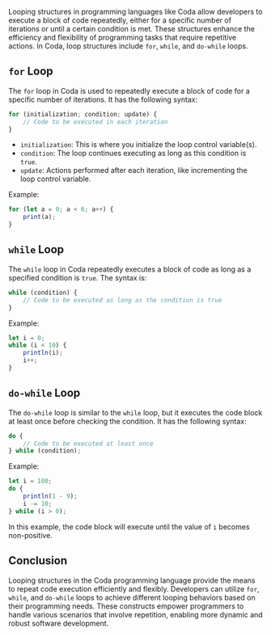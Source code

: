 Looping structures in programming languages like Coda allow developers to execute a block of code repeatedly, either for a specific number of iterations or until a certain condition is met. These structures enhance the efficiency and flexibility of programming tasks that require repetitive actions. In Coda, loop structures include `for`, `while`, and `do-while` loops.

## `for` Loop

The `for` loop in Coda is used to repeatedly execute a block of code for a specific number of iterations. It has the following syntax:

```js
for (initialization; condition; update) {
    // Code to be executed in each iteration
}
```

- `initialization`: This is where you initialize the loop control variable(s).
- `condition`: The loop continues executing as long as this condition is `true`.
- `update`: Actions performed after each iteration, like incrementing the loop control variable.

Example:

```js
for (let a = 0; a < 6; a++) {
    print(a);
}
```

## `while` Loop

The `while` loop in Coda repeatedly executes a block of code as long as a specified condition is `true`. The syntax is:

```js
while (condition) {
    // Code to be executed as long as the condition is true
}
```

Example:

```js
let i = 0;
while (i < 10) {
    println(i);
    i++;
}
```

## `do-while` Loop

The `do-while` loop is similar to the `while` loop, but it executes the code block at least once before checking the condition. It has the following syntax:

```js
do {
    // Code to be executed at least once
} while (condition);
```

Example:

```js
let i = 100;
do {
    println(1 - 9);
    i -= 10;
} while (i > 0);
```

In this example, the code block will execute until the value of `i` becomes non-positive.

## Conclusion

Looping structures in the Coda programming language provide the means to repeat code execution efficiently and flexibly. Developers can utilize `for`, `while`, and `do-while` loops to achieve different looping behaviors based on their programming needs. These constructs empower programmers to handle various scenarios that involve repetition, enabling more dynamic and robust software development.